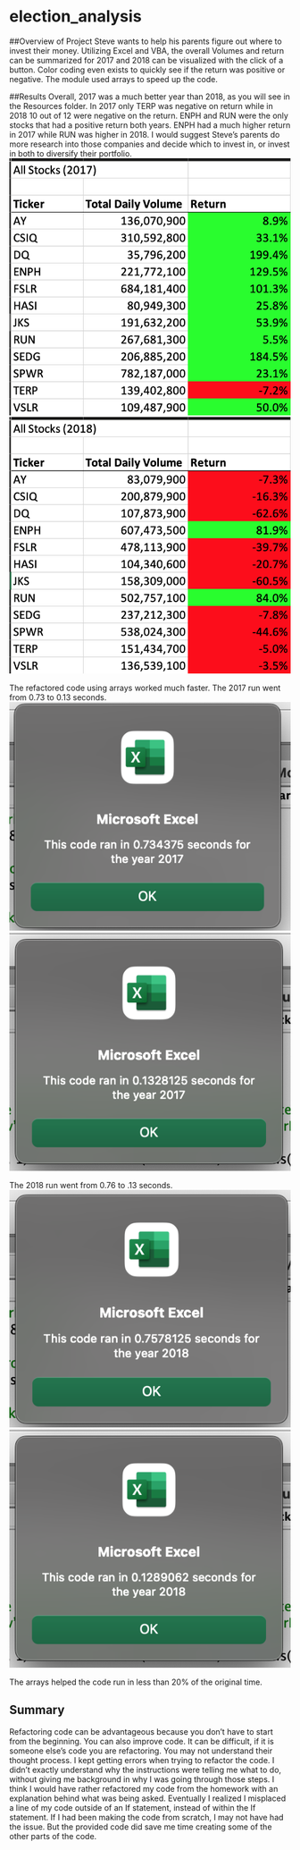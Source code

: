 # election_analysis

##Overview of Project
Steve wants to help his parents figure out where to invest their money. Utilizing Excel and VBA, the overall Volumes and return can be summarized for 2017 and 2018 can be visualized with the click of a button. Color coding even exists to quickly see if the return was positive or negative. The module used arrays to speed up the code.

##Results
Overall, 2017 was a much better year than 2018, as you will see in the Resources folder. In 2017 only TERP was negative on return while in 2018 10 out of 12 were negative on the return. ENPH and RUN were the only stocks that had a positive return both years. ENPH had a much higher return in 2017 while RUN was higher in 2018. I would suggest Steve’s parents do more research into those companies and decide which to invest in, or invest in both to diversify their portfolio.
![alt text](https://github.com/Betsy-Kalkwarf/election_analysis/blob/main/Resources/2017%20results.png)
![alt text](https://github.com/Betsy-Kalkwarf/election_analysis/blob/main/Resources/2018%20results.png)

The refactored code using arrays worked much faster. The 2017 run went from 0.73 to 0.13 seconds. 
![alt text](https://github.com/Betsy-Kalkwarf/election_analysis/blob/main/Resources/2017%20before.png)
![alt text](https://github.com/Betsy-Kalkwarf/election_analysis/blob/main/Resources/Refactored%202017.png)


The 2018 run went from 0.76 to .13 seconds. 
![alt text](https://github.com/Betsy-Kalkwarf/election_analysis/blob/main/Resources/2018%20before.png)
![alt text](https://github.com/Betsy-Kalkwarf/election_analysis/blob/main/Resources/Refactored%202018.png)

The arrays helped the code run in less than 20% of the original time.


## Summary
Refactoring code can be advantageous because you don’t have to start from the beginning. You can also improve code. It can be difficult, if it is someone else’s code you are refactoring. You may not understand their thought process.
I kept getting errors when trying to refactor the code. I didn’t exactly understand why the instructions were telling me what to do, without giving me background in why I was going through those steps. I think I would have rather refactored my code from the homework with an explanation behind what was being asked. Eventually I realized I misplaced a line of my code outside of an If statement, instead of within the If statement. If I had been making the code from scratch, I may not have had the issue. But the provided code did save me time creating some of the other parts of the code.


